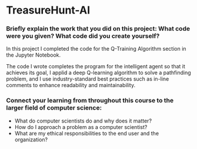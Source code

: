 # TreasureHunt-AI

### Briefly explain the work that you did on this project: What code were you given? What code did you create yourself?

In this project I completed the code for the Q-Training Algorithm section in the Jupyter Notebook. 

The code I wrote completes the program for the intelligent agent so that it achieves its goal, I applid a deep Q-learning algorithm to solve a pathfinding problem, and I use industry-standard best practices such as in-line comments to enhance readability and maintainability.


### Connect your learning from throughout this course to the larger field of computer science:
- What do computer scientists do and why does it matter?
- How do I approach a problem as a computer scientist?
- What are my ethical responsibilities to the end user and the organization?
